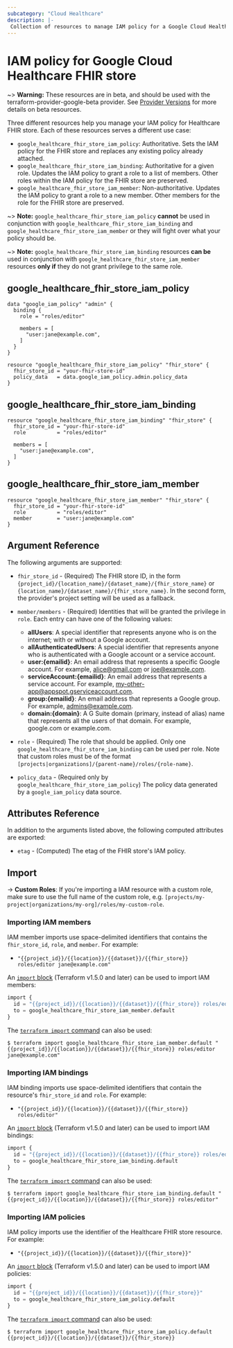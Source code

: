 ```yaml
---
subcategory: "Cloud Healthcare"
description: |-
 Collection of resources to manage IAM policy for a Google Cloud Healthcare FHIR store.
---
```


# IAM policy for Google Cloud Healthcare FHIR store

~> **Warning:** These resources are in beta, and should be used with the terraform-provider-google-beta provider.
See [Provider Versions](https://terraform.io/docs/providers/google/guides/provider_versions.html) for more details on beta resources.

Three different resources help you manage your IAM policy for Healthcare FHIR store. Each of these resources serves a different use case:

* `google_healthcare_fhir_store_iam_policy`: Authoritative. Sets the IAM policy for the FHIR store and replaces any existing policy already attached.
* `google_healthcare_fhir_store_iam_binding`: Authoritative for a given role. Updates the IAM policy to grant a role to a list of members. Other roles within the IAM policy for the FHIR store are preserved.
* `google_healthcare_fhir_store_iam_member`: Non-authoritative. Updates the IAM policy to grant a role to a new member. Other members for the role for the FHIR store are preserved.

~> **Note:** `google_healthcare_fhir_store_iam_policy` **cannot** be used in conjunction with `google_healthcare_fhir_store_iam_binding` and `google_healthcare_fhir_store_iam_member` or they will fight over what your policy should be.

~> **Note:** `google_healthcare_fhir_store_iam_binding` resources **can be** used in conjunction with `google_healthcare_fhir_store_iam_member` resources **only if** they do not grant privilege to the same role.

## google_healthcare_fhir_store_iam_policy

```hcl
data "google_iam_policy" "admin" {
  binding {
    role = "roles/editor"

    members = [
      "user:jane@example.com",
    ]
  }
}

resource "google_healthcare_fhir_store_iam_policy" "fhir_store" {
  fhir_store_id = "your-fhir-store-id"
  policy_data   = data.google_iam_policy.admin.policy_data
}
```

## google_healthcare_fhir_store_iam_binding

```hcl
resource "google_healthcare_fhir_store_iam_binding" "fhir_store" {
  fhir_store_id = "your-fhir-store-id"
  role          = "roles/editor"

  members = [
    "user:jane@example.com",
  ]
}
```

## google_healthcare_fhir_store_iam_member

```hcl
resource "google_healthcare_fhir_store_iam_member" "fhir_store" {
  fhir_store_id = "your-fhir-store-id"
  role          = "roles/editor"
  member        = "user:jane@example.com"
}
```

## Argument Reference

The following arguments are supported:

* `fhir_store_id` - (Required) The FHIR store ID, in the form
    `{project_id}/{location_name}/{dataset_name}/{fhir_store_name}` or
    `{location_name}/{dataset_name}/{fhir_store_name}`. In the second form, the provider's
    project setting will be used as a fallback.

* `member/members` - (Required) Identities that will be granted the privilege in `role`.
  Each entry can have one of the following values:
  * **allUsers**: A special identifier that represents anyone who is on the internet; with or without a Google account.
  * **allAuthenticatedUsers**: A special identifier that represents anyone who is authenticated with a Google account or a service account.
  * **user:{emailid}**: An email address that represents a specific Google account. For example, alice@gmail.com or joe@example.com.
  * **serviceAccount:{emailid}**: An email address that represents a service account. For example, my-other-app@appspot.gserviceaccount.com.
  * **group:{emailid}**: An email address that represents a Google group. For example, admins@example.com.
  * **domain:{domain}**: A G Suite domain (primary, instead of alias) name that represents all the users of that domain. For example, google.com or example.com.

* `role` - (Required) The role that should be applied. Only one
    `google_healthcare_fhir_store_iam_binding` can be used per role. Note that custom roles must be of the format
    `[projects|organizations]/{parent-name}/roles/{role-name}`.

* `policy_data` - (Required only by `google_healthcare_fhir_store_iam_policy`) The policy data generated by
  a `google_iam_policy` data source.

## Attributes Reference

In addition to the arguments listed above, the following computed attributes are
exported:

* `etag` - (Computed) The etag of the FHIR store's IAM policy.

## Import

-> **Custom Roles**: If you're importing a IAM resource with a custom role, make sure to use the
 full name of the custom role, e.g. `[projects/my-project|organizations/my-org]/roles/my-custom-role`.

### Importing IAM members

IAM member imports use space-delimited identifiers that contains the `fhir_store_id`, `role`, and `member`. For example:

* `"{{project_id}}/{{location}}/{{dataset}}/{{fhir_store}} roles/editor jane@example.com"`

An [`import` block](https://developer.hashicorp.com/terraform/language/import) (Terraform v1.5.0 and later) can be used to import IAM members:

```tf
import {
  id = "{{project_id}}/{{location}}/{{dataset}}/{{fhir_store}} roles/editor jane@example.com"
  to = google_healthcare_fhir_store_iam_member.default
}
```

The [`terraform import` command](https://developer.hashicorp.com/terraform/cli/commands/import) can also be used:

```
$ terraform import google_healthcare_fhir_store_iam_member.default "{{project_id}}/{{location}}/{{dataset}}/{{fhir_store}} roles/editor jane@example.com"
```

### Importing IAM bindings

IAM binding imports use space-delimited identifiers that contain the resource's `fhir_store_id` and `role`. For example:

* `"{{project_id}}/{{location}}/{{dataset}}/{{fhir_store}} roles/editor"`

An [`import` block](https://developer.hashicorp.com/terraform/language/import) (Terraform v1.5.0 and later) can be used to import IAM bindings:

```tf
import {
  id = "{{project_id}}/{{location}}/{{dataset}}/{{fhir_store}} roles/editor"
  to = google_healthcare_fhir_store_iam_binding.default
}
```

The [`terraform import` command](https://developer.hashicorp.com/terraform/cli/commands/import) can also be used:

```
$ terraform import google_healthcare_fhir_store_iam_binding.default "{{project_id}}/{{location}}/{{dataset}}/{{fhir_store}} roles/editor"
```

### Importing IAM policies

IAM policy imports use the identifier of the Healthcare FHIR store resource. For example:

* `"{{project_id}}/{{location}}/{{dataset}}/{{fhir_store}}"`

An [`import` block](https://developer.hashicorp.com/terraform/language/import) (Terraform v1.5.0 and later) can be used to import IAM policies:

```tf
import {
  id = "{{project_id}}/{{location}}/{{dataset}}/{{fhir_store}}"
  to = google_healthcare_fhir_store_iam_policy.default
}
```

The [`terraform import` command](https://developer.hashicorp.com/terraform/cli/commands/import) can also be used:

```
$ terraform import google_healthcare_fhir_store_iam_policy.default {{project_id}}/{{location}}/{{dataset}}/{{fhir_store}}
```